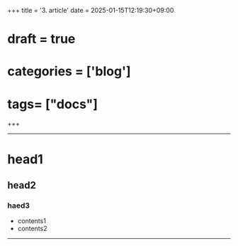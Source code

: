 +++
title = '3. article'
date = 2025-01-15T12:19:30+09:00
# draft = true
# categories = ['blog']
# tags= ["docs"]
+++

---
# head1
## head2
### haed3
- contents1
- contents2
---
